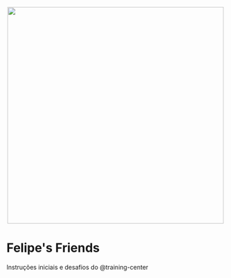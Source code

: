 <p align="center"><img src="https://user-images.githubusercontent.com/3603793/28849450-6e4e733c-76ed-11e7-9386-c9100f4c6a3b.png" width="500"></p>

# Felipe's Friends

Instruções iniciais e desafios do @training-center





